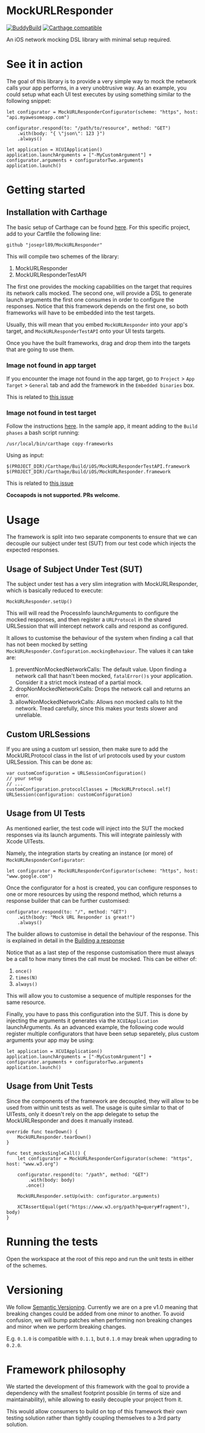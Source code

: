 # MockURLResponder

[![BuddyBuild](https://dashboard.buddybuild.com/api/statusImage?appID=5a11c0d7ec4ba100010e5a4f&branch=master&build=latest)](https://dashboard.buddybuild.com/apps/5a11c0d7ec4ba100010e5a4f/build/latest?branch=master) [![Carthage compatible](https://img.shields.io/badge/Carthage-compatible-4BC51D.svg?style=flat)](https://github.com/Carthage/Carthage)

An iOS network mocking DSL library with minimal setup required.

# See it in action

The goal of this library is to provide a very simple way to mock the network calls your app performs, in a very unobtrusive way. As an example, you could setup what each UI test executes by using something similar to the following snippet:

```
let configurator = MockURLResponderConfigurator(scheme: "https", host: "api.myawesomeapp.com")

configurator.respond(to: "/path/to/resource", method: "GET")
	.with(body: "{ \"json\": 123 }")
	.always()
	
let application = XCUIApplication()
application.launchArguments = ["-MyCustomArgument"] + configurator.arguments + configuratorTwo.arguments
application.launch()
```

# Getting started

## Installation with Carthage

The basic setup of Carthage can be found [here](https://github.com/Carthage/Carthage). For this specific project, add to your Cartfile the following line:

```github "joseprl89/MockURLResponder"```

This will compile two schemes of the library:

1. MockURLResponder
2. MockURLResponderTestAPI

The first one provides the mocking capabilities on the target that requires its network calls mocked.
The second one, will provide a DSL to generate launch arguments the first one consumes in order to configure the responses. Notice that this framework depends on the first one, so both frameworks will have to be embedded into the test targets.

Usually, this will mean that you embed `MockURLResponder` into your app's target, and `MockURLResponderTestAPI` onto your UI tests targets.

Once you have the built frameworks, drag and drop them into the targets that are going to use them.

### Image not found in app target

If you encounter the image not found in the app target, go to `Project` > `App Target` > `General` tab and add the framework in the `Embedded binaries` box.

This is related to [this issue](https://github.com/Carthage/Carthage/issues/635)

### Image not found in test target

Follow the instructions [here](http://www.mokacoding.com/blog/setting-up-testing-libraries-with-carthage-xcode7/). In the sample app, it meant adding to the `Build phases` a bash script running:

```
/usr/local/bin/carthage copy-frameworks
```

Using as input:

`$(PROJECT_DIR)/Carthage/Build/iOS/MockURLResponderTestAPI.framework`
`$(PROJECT_DIR)/Carthage/Build/iOS/MockURLResponder.framework`

This is related to [this issue](https://github.com/Carthage/Carthage/issues/635)

**Cocoapods is not supported. PRs welcome.**

# Usage

The framework is split into two separate components to ensure that we can decouple our subject under test (SUT) from our test code which injects the expected responses.

## Usage of Subject Under Test (SUT)

The subject under test has a very slim integration with MockURLResponder, which is basically reduced to execute:

```MockURLResponder.setUp()```

This will will read the ProcessInfo launchArguments to configure the mocked responses, and then register a `URLProtocol` in the shared URLSession that will intercept network calls and respond as configured.

It allows to customise the behaviour of the system when finding a call that has not been mocked by setting `MockURLResponder.Configuration.mockingBehaviour`. The values it can take are:

1. preventNonMockedNetworkCalls: The default value. Upon finding a network call that hasn't been mocked, `fatalError()s` your application. Consider it a strict mock instead of a partial mock.
2. dropNonMockedNetworkCalls: Drops the network call and returns an error.
3. allowNonMockedNetworkCalls: Allows non mocked calls to hit the network. Tread carefully, since this makes your tests slower and unreliable.

## Custom URLSessions

If you are using a custom url session, then make sure to add the MockURLProtocol class in the list of url protocols used by your custom URLSession. This can be done as:

```
var customConfiguration = URLSessionConfiguration()
// your setup
// ...
customConfiguration.protocolClasses = [MockURLProtocol.self]
URLSession(configuration: customConfiguration)
```

## Usage from UI Tests

As mentioned earlier, the test code will inject into the SUT the mocked responses via its launch arguments. This will integrate painlessly with Xcode UITests.

Namely, the integration starts by creating an instance (or more) of `MockURLResponderConfigurator`:

`let configurator = MockURLResponderConfigurator(scheme: "https", host: "www.google.com")`

Once the configurator for a host is created, you can configure responses to one or more resources by using the respond method, which returns a response builder that can be further customised:

```
configurator.respond(to: "/", method: "GET")
	.with(body: "Mock URL Responder is great!")
	.always()
```

The builder allows to customise in detail the behaviour of the response. This is explained in detail in the [Building a response](/docs/BuildingAResponse.md)

Notice that as a last step of the response customisation there must always be a call to how many times the call must be mocked. This can be either of:

1. `once()`
2. `times(N)`
3. `always()`

This will allow you to customise a sequence of multiple responses for the same resource.

Finally, you have to pass this configuration into the SUT. This is done by injecting the arguments it generates via the `XCUIApplication` launchArguments. As an advanced example, the following code would register multiple configurators that have been setup separetely, plus custom arguments your app may be using:

```
let application = XCUIApplication()
application.launchArguments = ["-MyCustomArgument"] + configurator.arguments + configuratorTwo.arguments
application.launch()
```

## Usage from Unit Tests

Since the components of the framework are decoupled, they will allow to be used from within unit tests as well. The usage is quite similar to that of UITests, only it doesn't rely on the app delegate to setup the MockURLResponder and does it manually instead.

```
override func tearDown() {
    MockURLResponder.tearDown()
}

func test_mocksSingleCall() {
    let configurator = MockURLResponderConfigurator(scheme: "https", host: "www.w3.org")

    configurator.respond(to: "/path", method: "GET")
        .with(body: body)
       .once()

    MockURLResponder.setUp(with: configurator.arguments)

    XCTAssertEqual(get("https://www.w3.org/path?q=query#fragment"), body)
}
```


# Running the tests

Open the workspace at the root of this repo and run the unit tests in either of the schemes.

# Versioning

We follow [Semantic Versioning](http://semver.org/). Currently we are on a pre v1.0 meaning that breaking changes could be added from one minor to another. To avoid confusion, we will bump patches when performing non breaking changes and minor when we perform breaking changes.

E.g. `0.1.0` is compatible with `0.1.1`, but `0.1.0` may break when upgrading to `0.2.0`.

# Framework philosophy

We started the development of this framework with the goal to provide a dependency with the smallest footprint possible (in terms of size and maintainability), while allowing to easily decouple your project from it.

This would allow consumers to build on top of this framework their own testing solution rather than tightly coupling themselves to a 3rd party solution.

